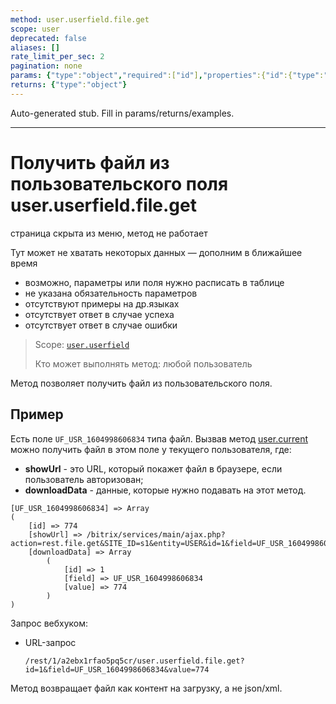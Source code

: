 ```yaml
---
method: user.userfield.file.get
scope: user
deprecated: false
aliases: []
rate_limit_per_sec: 2
pagination: none
params: {"type":"object","required":["id"],"properties":{"id":{"type":"integer"}}}
returns: {"type":"object"}
---
```


Auto-generated stub. Fill in params/returns/examples.

---

# Получить файл из пользовательского поля user.userfield.file.get



страница скрыта из меню, метод не работает

Тут может не хватать некоторых данных — дополним в ближайшее время







- возможно, параметры или поля нужно расписать в таблице
- не указана обязательность параметров
- отсутствуют примеры на др.языках
- отсутствует ответ в случае успеха
- отсутствует ответ в случае ошибки
 




> Scope: [`user.userfield`](../../scopes/permissions.md)
>
> Кто может выполнять метод: любой пользователь

Метод позволяет получить файл из пользовательского поля.

## Пример

Есть поле `UF_USR_1604998606834` типа файл. Вызвав метод [user.current](../user-current.md) можно получить файл в этом поле у текущего пользователя, где:
- **showUrl** - это URL, который покажет файл в браузере, если пользователь авторизован;
- **downloadData** - данные, которые нужно подавать на этот метод.

```
[UF_USR_1604998606834] => Array
(
    [id] => 774
    [showUrl] => /bitrix/services/main/ajax.php?action=rest.file.get&SITE_ID=s1&entity=USER&id=1&field=UF_USR_1604998606834&value=774
    [downloadData] => Array
        (
            [id] => 1
            [field] => UF_USR_1604998606834
            [value] => 774
        )
)
```

Запрос вебхуком:



- URL-запрос

    ```http
    /rest/1/a2ebx1rfao5pq5cr/user.userfield.file.get?id=1&field=UF_USR_1604998606834&value=774
    ```





Метод возвращает файл как контент на загрузку, а не json/xml.


